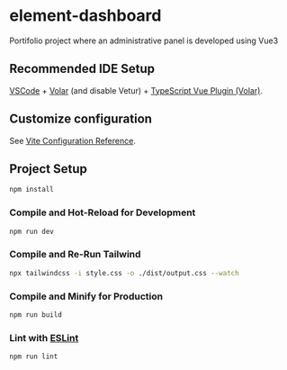 # element-dashboard

Portifolio project where an administrative panel is developed using Vue3

## Recommended IDE Setup

[VSCode](https://code.visualstudio.com/) + [Volar](https://marketplace.visualstudio.com/items?itemName=johnsoncodehk.volar) (and disable Vetur) + [TypeScript Vue Plugin (Volar)](https://marketplace.visualstudio.com/items?itemName=johnsoncodehk.vscode-typescript-vue-plugin).

## Customize configuration

See [Vite Configuration Reference](https://vitejs.dev/config/).

## Project Setup

```sh
npm install
```

### Compile and Hot-Reload for Development

```sh
npm run dev
```

### Compile and Re-Run Tailwind
```sh
npx tailwindcss -i style.css -o ./dist/output.css --watch
```

### Compile and Minify for Production

```sh
npm run build
```

### Lint with [ESLint](https://eslint.org/)

```sh
npm run lint
```
